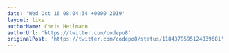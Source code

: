 ```yaml
---
date: 'Wed Oct 16 08:04:34 +0000 2019'
layout: like
authorName: Chris Heilmann
authorUrl: 'https://twitter.com/codepo8'
originalPost: 'https://twitter.com/codepo8/status/1184379595124039681'
---
```

